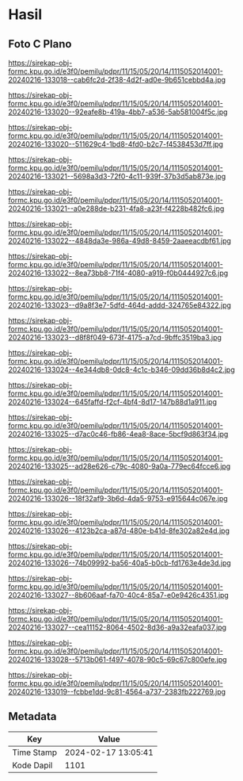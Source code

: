# Hasil

## Foto C Plano

https://sirekap-obj-formc.kpu.go.id/e3f0/pemilu/pdpr/11/15/05/20/14/1115052014001-20240216-133018--cab6fc2d-2f38-4d2f-ad0e-9b651cebbd4a.jpg

https://sirekap-obj-formc.kpu.go.id/e3f0/pemilu/pdpr/11/15/05/20/14/1115052014001-20240216-133020--92eafe8b-419a-4bb7-a536-5ab581004f5c.jpg

https://sirekap-obj-formc.kpu.go.id/e3f0/pemilu/pdpr/11/15/05/20/14/1115052014001-20240216-133020--511629c4-1bd8-4fd0-b2c7-f4538453d7ff.jpg

https://sirekap-obj-formc.kpu.go.id/e3f0/pemilu/pdpr/11/15/05/20/14/1115052014001-20240216-133021--5698a3d3-72f0-4c11-939f-37b3d5ab873e.jpg

https://sirekap-obj-formc.kpu.go.id/e3f0/pemilu/pdpr/11/15/05/20/14/1115052014001-20240216-133021--a0e288de-b231-4fa8-a23f-f4228b482fc6.jpg

https://sirekap-obj-formc.kpu.go.id/e3f0/pemilu/pdpr/11/15/05/20/14/1115052014001-20240216-133022--4848da3e-986a-49d8-8459-2aaeeacdbf61.jpg

https://sirekap-obj-formc.kpu.go.id/e3f0/pemilu/pdpr/11/15/05/20/14/1115052014001-20240216-133022--8ea73bb8-71f4-4080-a919-f0b0444927c6.jpg

https://sirekap-obj-formc.kpu.go.id/e3f0/pemilu/pdpr/11/15/05/20/14/1115052014001-20240216-133023--d9a8f3e7-5dfd-464d-addd-324765e84322.jpg

https://sirekap-obj-formc.kpu.go.id/e3f0/pemilu/pdpr/11/15/05/20/14/1115052014001-20240216-133023--d8f8f049-673f-4175-a7cd-9bffc3519ba3.jpg

https://sirekap-obj-formc.kpu.go.id/e3f0/pemilu/pdpr/11/15/05/20/14/1115052014001-20240216-133024--4e344db8-0dc8-4c1c-b346-09dd36b8d4c2.jpg

https://sirekap-obj-formc.kpu.go.id/e3f0/pemilu/pdpr/11/15/05/20/14/1115052014001-20240216-133024--645faffd-f2cf-4bf4-8d17-147b88d1a911.jpg

https://sirekap-obj-formc.kpu.go.id/e3f0/pemilu/pdpr/11/15/05/20/14/1115052014001-20240216-133025--d7ac0c46-fb86-4ea8-8ace-5bcf9d863f34.jpg

https://sirekap-obj-formc.kpu.go.id/e3f0/pemilu/pdpr/11/15/05/20/14/1115052014001-20240216-133025--ad28e626-c79c-4080-9a0a-779ec64fcce6.jpg

https://sirekap-obj-formc.kpu.go.id/e3f0/pemilu/pdpr/11/15/05/20/14/1115052014001-20240216-133026--18f32af9-3b6d-4da5-9753-e915644c067e.jpg

https://sirekap-obj-formc.kpu.go.id/e3f0/pemilu/pdpr/11/15/05/20/14/1115052014001-20240216-133026--4123b2ca-a87d-480e-b41d-8fe302a82e4d.jpg

https://sirekap-obj-formc.kpu.go.id/e3f0/pemilu/pdpr/11/15/05/20/14/1115052014001-20240216-133026--74b09992-ba56-40a5-b0cb-fd1763e4de3d.jpg

https://sirekap-obj-formc.kpu.go.id/e3f0/pemilu/pdpr/11/15/05/20/14/1115052014001-20240216-133027--8b606aaf-fa70-40c4-85a7-e0e9426c4351.jpg

https://sirekap-obj-formc.kpu.go.id/e3f0/pemilu/pdpr/11/15/05/20/14/1115052014001-20240216-133027--cea11152-8064-4502-8d36-a9a32eafa037.jpg

https://sirekap-obj-formc.kpu.go.id/e3f0/pemilu/pdpr/11/15/05/20/14/1115052014001-20240216-133028--5713b061-f497-4078-90c5-69c67c800efe.jpg

https://sirekap-obj-formc.kpu.go.id/e3f0/pemilu/pdpr/11/15/05/20/14/1115052014001-20240216-133019--fcbbe1dd-9c81-4564-a737-2383fb222769.jpg


## Metadata

| Key        | Value               |
| ---------- | ------------------- |
| Time Stamp | 2024-02-17 13:05:41 |
| Kode Dapil | 1101                |




